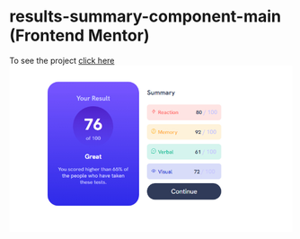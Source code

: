 # results-summary-component-main (Frontend Mentor)

To see the project [click here](https://levi-martins.github.io/results-summary-component-main/)
![imagem do projeto](image.jpg)